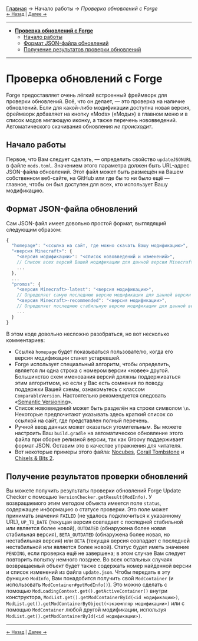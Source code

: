 [Главная](../index) → Начало работы → *Проверка обновлений с Forge*<br>
<small>[← Назад](Structuring_Your_Mod "Начало работы: Структура Вашей модификации") | [Далее →](Debug_Profiler "Начало работы: Отладочный профилировщик")</small>

---

- [**Проверка обновлений с Forge**](#Forge_Update_Checker)
  + [Начало работы](#Getting_Started)
  + [Формат JSON-файла обновлений](#Update_JSON_format)
  + [Получение результатов проверки обновлений](#Retrieving_Update_Check_Results)

---

# <a name="Forge_Update_Checker"></a>Проверка обновлений с Forge
Forge предоставляет очень лёгкий встроенный фреймворк для проверки обновлений. Всё, что он делает, — это проверка на наличие обновлений. Если для какой-либо модификации доступна новая версия, фреймворк добавляет на кнопку «Mods» («Моды») в главном меню и в список модов мигающую иконку, а также перечень нововведений. Автоматического скачивания обновления *не происходит*.

## <a name="Getting_Started"></a>Начало работы
Первое, что Вам следует сделать, — определить свойство `updateJSONURL` в файле `mods.toml`. Значением этого параметра должен быть URL-адрес JSON-файла обновлений. Этот файл может быть размещён на Вашем собственном веб-сайте, на GitHub или где бы то ни было ещё — главное, чтобы он был доступен для всех, кто использует Вашу модификацию.

## <a name="Update_JSON_format"></a>Формат JSON-файла обновлений
Сам JSON-файл имеет довольно простой формат, выглядящий следующим образом:

```javascript
{
  "homepage": "<ссылка на сайт, где можно скачать Вашу модификацию>",
  "<версия Minecraft>": {
    "<версия модификации>": "<список нововведений и изменений>", 
    // Список всех версий Вашей модификации для данной версии Minecraft с их нововведениями
    ...
  },
  ...
  "promos": {
    "<версия Minecraft>-latest": "<версия модификации>",
    // Определяет самую последнюю версию модификации для данной версии Minecraft
    "<версия Minecraft>-recommended": "<версия модификации>",
    // Определяет последнюю стабильную версию модификации для данной версии Minecraft
    ...
  }
}
```

В этом коде довольно несложно разобраться, но вот несколько комментариев:
- Ссылка `homepage` будет показываться пользователю, когда его версия модификации станет устаревшей.
- Forge использует специальный алгоритм, чтобы определить, является ли одна строка с номером версии «новее» другой. Большинство схем именования версий должны поддерживаться этим алгоритмом, но если у Вас есть сомнения по поводу поддержки Вашей схемы, ознакомьтесь с классом `ComparableVersion`. Настоятельно рекомендуется следовать «[Semantic Versioning](https://semver.org/lang/ru)».
- Список нововведений может быть разделён на строки символом `\n`. Некоторые предпочитают указывать здесь краткий список со ссылкой на сайт, где представлен полный перечень.
- Ручной ввод данных может оказаться утомительным. Вы можете настроить Ваш `build.gradle` на автоматическое обновление этого файла при сборке релизной версии, так как Groovy поддерживает формат JSON. Оставим это в качестве упражнения для читателя.
- Вот некоторые примеры этого файла: [Nocubes](https://cadiboo.github.io/projects/nocubes/update.json), [Corail Tombstone](https://github.com/Corail31/tombstone_lite/blob/master/update.json) и [Chisels & Bits 2](https://github.com/Corail31/tombstone_lite/blob/master/update.json).

## <a name="Retrieving_Update_Check_Results"></a>Получение результатов проверки обновлений
Вы можете получить результаты проверки обновлений Forge Update Checker с помощью `VersionChecker.getResult(ModInfo)`. У возвращаемого этим методом объекта имеется поле `status`, содержащее информацию о статусе проверки. Это поле может принимать значения `FAILED` (не удалось подключиться к указанному URL), `UP_TO_DATE` (текущая версия совпадает с последней стабильной или является более новой), `OUTDATED` (обнаружена более новая стабильная версия), `BETA_OUTDATED` (обнаружена более новая, но нестабильная версия) или `BETA` (текущая версия совпадает с последней нестабильной или является более новой). Статус будет иметь значение `PENDING`, если проверка ещё не завершена; в этом случае Вам следует повторить попытку немного позднее. Во всех остальных случаях возвращаемый объект будет также содержать номер найденной версии и список изменений из файла `update.json`. Чтобы передать в эту функцию `ModInfo`, Вам понадобится получить свой `ModContainer` (и использовать `ModContainer#getModInfo()`). Это можно сделать с помощью `ModLoadingContext.get().getActiveContainer()` внутри конструктора, `ModList.get().getModContainerById(<id модификации>)`, `ModList.get().getModContainerByObject(<экземпляр модификации>)` или с помощью `ModContainer` любой другой модификации, используя `ModList.get().getModContainerById(<id модификации>)`.

---

<small>[← Назад](Structuring_Your_Mod "Начало работы: Структура Вашей модификации") | [Далее →](Debug_Profiler "Начало работы: Отладочный профилировщик")</small>